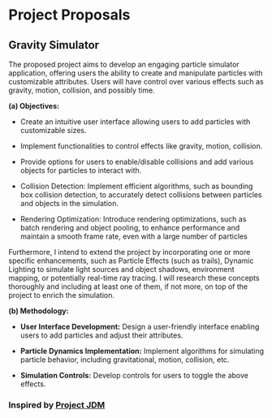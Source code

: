 
# Project Proposals


## Gravity Simulator

The proposed project aims to develop an engaging particle simulator application, offering users the ability to create and manipulate particles with customizable attributes. Users will have control over various effects such as gravity,  motion, collision, and possibly time.

**(a) Objectives:**

- Create an intuitive user interface allowing users to add particles with customizable sizes.
- Implement functionalities to control effects like gravity, motion, collision.
- Provide options for users to enable/disable collisions and add various objects for particles to interact with.

- Collision Detection: Implement efficient algorithms, such as bounding box collision detection, to accurately detect collisions between particles and objects in the simulation.
- Rendering Optimization: Introduce rendering optimizations, such as batch rendering and object pooling, to enhance performance and maintain a smooth frame rate, even with a large number of particles

Furthermore, I intend to extend the project by incorporating one or more specific enhancements, such as Particle Effects (such as trails), Dynamic Lighting to simulate light sources and object shadows, environment mapping, or potentially real-time ray tracing. I will research these concepts thoroughly and including at least one of them, if not more, on top of the project to enrich the simulation.

**(b) Methodology:**

- **User Interface Development:** Design a user-friendly interface enabling users to add particles and adjust their attributes.
  
- **Particle Dynamics Implementation:** Implement algorithms for simulating particle behavior, including gravitational, motion, collision, etc.
  
- **Simulation Controls:** Develop controls for users to toggle the above effects.


### Inspired by [Project JDM](https://www.instagram.com/project.jdm?igsh=bGJpbDY5Y2kzcXN5)
